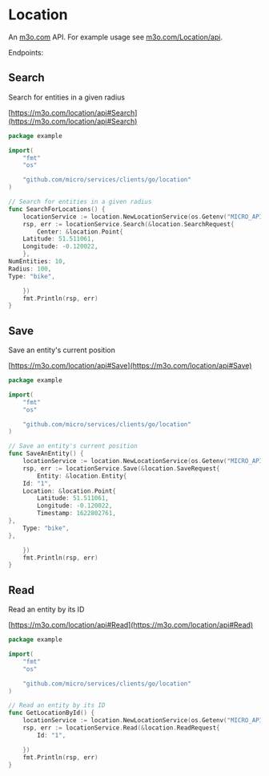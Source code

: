 # Location

An [m3o.com](https://m3o.com) API. For example usage see [m3o.com/Location/api](https://m3o.com/Location/api).

Endpoints:

## Search

Search for entities in a given radius


[https://m3o.com/location/api#Search](https://m3o.com/location/api#Search)

```go
package example

import(
	"fmt"
	"os"

	"github.com/micro/services/clients/go/location"
)

// Search for entities in a given radius
func SearchForLocations() {
	locationService := location.NewLocationService(os.Getenv("MICRO_API_TOKEN"))
	rsp, err := locationService.Search(&location.SearchRequest{
		Center: &location.Point{
	Latitude: 51.511061,
	Longitude: -0.120022,
	},
NumEntities: 10,
Radius: 100,
Type: "bike",

	})
	fmt.Println(rsp, err)
}
```
## Save

Save an entity's current position


[https://m3o.com/location/api#Save](https://m3o.com/location/api#Save)

```go
package example

import(
	"fmt"
	"os"

	"github.com/micro/services/clients/go/location"
)

// Save an entity's current position
func SaveAnEntity() {
	locationService := location.NewLocationService(os.Getenv("MICRO_API_TOKEN"))
	rsp, err := locationService.Save(&location.SaveRequest{
		Entity: &location.Entity{
	Id: "1",
	Location: &location.Point{
		Latitude: 51.511061,
		Longitude: -0.120022,
		Timestamp: 1622802761,
},
	Type: "bike",
},

	})
	fmt.Println(rsp, err)
}
```
## Read

Read an entity by its ID


[https://m3o.com/location/api#Read](https://m3o.com/location/api#Read)

```go
package example

import(
	"fmt"
	"os"

	"github.com/micro/services/clients/go/location"
)

// Read an entity by its ID
func GetLocationById() {
	locationService := location.NewLocationService(os.Getenv("MICRO_API_TOKEN"))
	rsp, err := locationService.Read(&location.ReadRequest{
		Id: "1",

	})
	fmt.Println(rsp, err)
}
```
